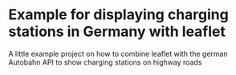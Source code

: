 # Example for displaying charging stations in Germany with leaflet
A little example project on how to combine leaflet with the german Autobahn API to show charging stations on highway roads
